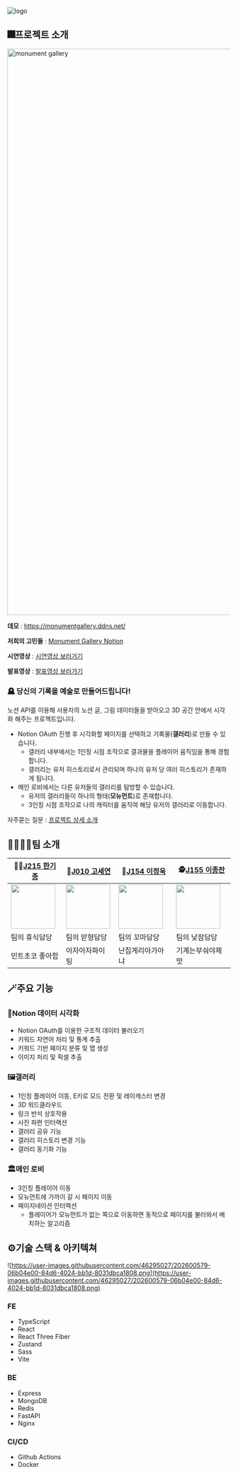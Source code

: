 ![logo](https://user-images.githubusercontent.com/68687144/207802799-8133d3e2-8d97-4521-b434-183302a218d0.png)

## 🎆프로젝트 소개

<img width="1280" alt="monument gallery" src="https://user-images.githubusercontent.com/32293736/205430959-b6713512-819c-4075-a103-c720b7629285.png">

<br />

**데모** : https://monumentgallery.ddns.net/

**저희의 고민들** : [Monument Gallery Notion](https://boostcamp7-monolith.notion.site/Monument-Gallery-7d1239b321684fed94d4669bcee673f0)

**시연영상** : [시연영상 보러가기](https://www.youtube.com/watch?v=0VZyVAeBpco)

**발표영상** : [발표영상 보러가기](https://www.youtube.com/watch?v=w01j1Fw2EUY)

### 🪦 **당신의 기록을 예술로 만들어드립니다!**

노션 API를 이용해 사용자의 노션 글, 그림 데이터들을 받아오고 3D 공간 안에서 시각화 해주는 프로젝트입니다.

- Notion OAuth 진행 후 시각화할 페이지를 선택하고 기록물(**갤러리**)로 만들 수 있습니다.
  - 갤러리 내부에서는 1인칭 시점 조작으로 결과물을 플레이어 움직임을 통해 경험합니다.
  - 갤러리는 유저 히스토리로서 관리되며 하나의 유저 당 여러 히스토리가 존재하게 됩니다.
- 메인 로비에서는 다른 유저들의 갤러리를 탐방할 수 있습니다.
  - 유저의 갤러리들이 하나의 형태(**모뉴먼트**)로 존재합니다.
  - 3인칭 시점 조작으로 나의 캐릭터를 움직여 해당 유저의 갤러리로 이동합니다.

자주묻는 질문 : [프로젝트 상세 소개](https://www.notion.so/boostcamp7-monolith/aec3c6f5e42f4d088026037d439cc6f6)

## 👨‍👨‍👦‍👦팀 소개

| 🧑‍🚀[J215 한기종](https://github.com/lybell-art)           | 🥷[J010 고세연](https://github.com/koseyeon)           | 🙉[J154 이정욱](https://github.com/kddkdkk)               | 🕵️[J155 이종찬](https://github.com/Lipeya)               |
| -------------------------------------------------------- | ------------------------------------------------------ | --------------------------------------------------------- | -------------------------------------------------------- |
| <img src="https://github.com/lybell-art.png" width=100/> | <img src="https://github.com/koseyeon.png" width=100/> | <img src="https://github.com/kddkdkk.png" width="100px"/> | <img src="https://github.com/Lipeya.png" width="100px"/> |
| 팀의 휴식담당                                            | 팀의 맏형담당                                          | 팀의 꼬마담당                                             | 팀의 낮잠담당                                            |
| 민트초코 좋아함                                          | 아자아자파이팅                                         | 난집게리아가아냐                                          | 기계는부숴야제맛                                         |

## 🪄주요 기능

### 🎨Notion 데이터 시각화

- Notion OAuth를 이용한 구조적 데이터 불러오기
- 키워드 자연어 처리 및 통계 추출
- 키워드 기반 페이지 분류 및 맵 생성
- 이미지 처리 및 픽셀 추출

### 🖼️갤러리

- 1인칭 플레이어 이동, E키로 모드 전환 및 레이캐스터 변경
- 3D 워드클라우드
- 링크 반석 상호작용
- 사진 파편 인터랙션
- 갤러리 공유 기능
- 갤러리 히스토리 변경 기능
- 갤러리 동기화 기능

### 🏛️메인 로비

- 3인칭 플레이어 이동
- 모뉴먼트에 가까이 갈 시 페이지 이동
- 페이지네이션 인터랙션
  - 플레이어가 모뉴먼트가 없는 쪽으로 이동하면 동적으로 페이지를 불러와서 배치하는 알고리즘

## ⚙️기술 스택 & 아키텍쳐

![https://user-images.githubusercontent.com/46295027/202600579-06b04e00-84d6-4024-bb1d-8031dbca1808.png](https://user-images.githubusercontent.com/46295027/202600579-06b04e00-84d6-4024-bb1d-8031dbca1808.png)

### FE

- TypeScript
- React
- React Three Fiber
- Zustand
- Sass
- Vite

### BE

- Express
- MongoDB
- Redis
- FastAPI
- Nginx

### CI/CD

- Github Actions
- Docker
